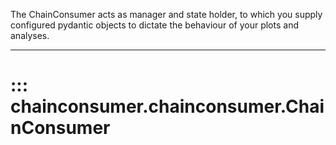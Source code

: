 The ChainConsumer acts as manager and state holder, to which you supply configured pydantic objects to dictate the behaviour of your plots and analyses.

*****

# ::: chainconsumer.chainconsumer.ChainConsumer
